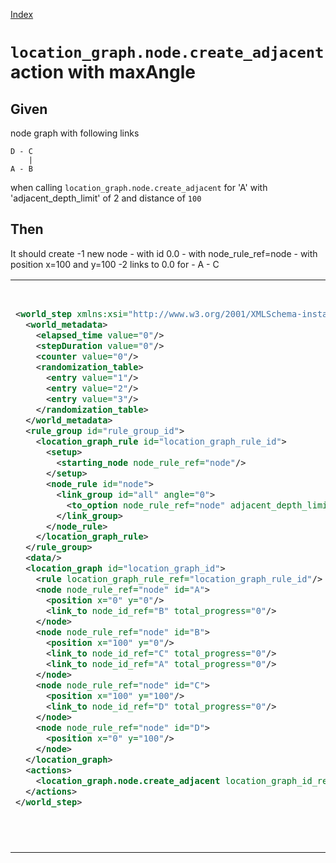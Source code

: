 [Index](./index.md)
# `location_graph.node.create_adjacent` action with maxAngle
## Given
node graph with following links
```
D - C
    |
A - B
```
when calling `location_graph.node.create_adjacent` for 'A' with 'adjacent_depth_limit' of 2
and distance of `100`

## Then
It should create
  -1 new node
    - with id 0.0
    - with node_rule_ref=node
    - with position x=100 and y=100
  -2 links to 0.0 for
    - A
    - C
<table>
<tr>
<th>1_input.xml</th>
<th>2_expected.xml</th>
</tr>
<tr>
<td style="vertical-align:top">
  
```xml
<world_step xmlns:xsi="http://www.w3.org/2001/XMLSchema-instance" xsi:noNamespaceSchemaLocation="../../../../../../../../../../../../world_step.xsd">
  <world_metadata>
    <elapsed_time value="0"/>
    <stepDuration value="0"/>
    <counter value="0"/>
    <randomization_table>
      <entry value="1"/>
      <entry value="2"/>
      <entry value="3"/>
    </randomization_table>
  </world_metadata>
  <rule_group id="rule_group_id">
    <location_graph_rule id="location_graph_rule_id">
      <setup>
        <starting_node node_rule_ref="node"/>
      </setup>
      <node_rule id="node">
        <link_group id="all" angle="0">
          <to_option node_rule_ref="node" adjacent_depth_limit="2" distance="100"/>
        </link_group>
      </node_rule>
    </location_graph_rule>
  </rule_group>
  <data/>
  <location_graph id="location_graph_id">
    <rule location_graph_rule_ref="location_graph_rule_id"/>
    <node node_rule_ref="node" id="A">
      <position x="0" y="0"/>
      <link_to node_id_ref="B" total_progress="0"/>
    </node>
    <node node_rule_ref="node" id="B">
      <position x="100" y="0"/>
      <link_to node_id_ref="C" total_progress="0"/>
      <link_to node_id_ref="A" total_progress="0"/>
    </node>
    <node node_rule_ref="node" id="C">
      <position x="100" y="100"/>
      <link_to node_id_ref="D" total_progress="0"/>
    </node>
    <node node_rule_ref="node" id="D">
      <position x="0" y="100"/>
    </node>
  </location_graph>
  <actions>
    <location_graph.node.create_adjacent location_graph_id_ref="location_graph_id" node_id_ref="A"/>
  </actions>
</world_step>
```
  
</td>
<td style="vertical-align:top">

```xml
<world_step xmlns:xsi="http://www.w3.org/2001/XMLSchema-instance" xsi:noNamespaceSchemaLocation="../../../../../../../../../../../../world_step.xsd">
  <world_metadata>
    <elapsed_time value="0"/>
    <stepDuration value="0"/>
    <counter value="1"/>
    <randomization_table>
      <entry value="2"/>
      <entry value="3"/>
      <entry value="1"/>
    </randomization_table>
  </world_metadata>
  <rule_group id="rule_group_id">
    <location_graph_rule id="location_graph_rule_id">
      <setup>
        <starting_node node_rule_ref="node"/>
      </setup>
      <node_rule id="node">
        <link_group id="all" angle="0">
          <to_option node_rule_ref="node" adjacent_depth_limit="2" distance="100"/>
        </link_group>
      </node_rule>
    </location_graph_rule>
  </rule_group>
  <data/>
  <location_graph id="location_graph_id">
    <rule location_graph_rule_ref="location_graph_rule_id"/>
    <node node_rule_ref="node" id="A">
      <position x="0" y="0"/>
      <link_to node_id_ref="B" total_progress="0"/>
      <link_to node_id_ref="0.0" total_progress="100"/>
    </node>
    <node node_rule_ref="node" id="B">
      <position x="100" y="0"/>
      <link_to node_id_ref="C" total_progress="0"/>
      <link_to node_id_ref="A" total_progress="0"/>
    </node>
    <node node_rule_ref="node" id="C">
      <position x="100" y="100"/>
      <link_to node_id_ref="D" total_progress="0"/>
      <link_to node_id_ref="0.0" total_progress="100"/>
    </node>
    <node node_rule_ref="node" id="D">
      <position x="0" y="100"/>
    </node>
    <node node_rule_ref="node" id="0.0">
      <position x="100" y="0"/>
      <link_to node_id_ref="A" total_progress="100"/>
    </node>
  </location_graph>
</world_step>
```

</td>
</tr>
</table>
